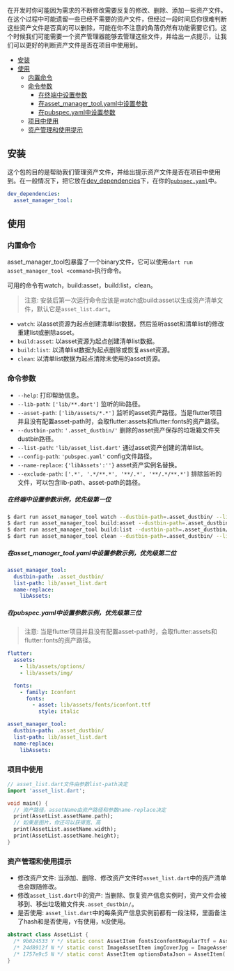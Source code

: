在开发时你可能因为需求的不断修改需要反复的修改、删除、添加一些资产文件。在这个过程中可能遗留一些已经不需要的资产文件，但经过一段时间后你很难判断这些资产文件是否真的可以删除，可能在你不注意的角落仍然有功能需要它们。这个时候我们可能需要一个资产管理器能够去管理这些文件，并给出一点提示，让我们可以更好的判断资产文件是否在项目中使用到。

* [安装](#安装)
* [使用](#使用)
  * [内置命令](#内置命令)
  * [命令参数](#命令参数)
    * [在终端中设置参数](#在终端中设置参数示例优先级第一位)
    * [在asset_manager_tool.yaml中设置参数](#在asset_manager_toolyaml中设置参数示例优先级第二位)
    * [在pubspec.yaml中设置参数](#在pubspecyaml中设置参数示例优先级第三位)
  * [项目中使用](#项目中使用)
  * [资产管理和使用提示](#资产管理和使用提示)

## 安装

这个包的目的是帮助我们管理资产文件，并给出提示资产文件是否在项目中使用到。在一般情况下，把它放在[dev_dependencies][]下，在你的[`pubspec.yaml`][pubspec]中。

```yaml
dev_dependencies:
  asset_manager_tool:
```

## 使用

### 内置命令

asset_manager_tool包暴露了一个binary文件，它可以使用`dart run asset_manager_tool <command>`执行命令。

可用的命令有watch，build:asset，build:list，clean。

> 注意: 安装后第一次运行命令应该是watch或build:asset以生成资产清单文件，默认它是`asset_list.dart`。

- `watch`: 以asset资源为起点创建清单list数据，然后监听asset和清单list的修改重建list或删除asset。
- `build:asset`: 以asset资源为起点创建清单list数据。
- `build:list`: 以清单list数据为起点删除或恢复asset资源。
- `clean`: 以清单list数据为起点清除未使用的asset资源。

### 命令参数

- `--help`: 打印帮助信息。
- `--lib-path`: `['lib/**.dart']` 监听的lib路径。
- `--asset-path`: `['lib/assets/*.*']` 监听的asset资产路径。当是flutter项目并且没有配置asset-path时，会取flutter:assets和flutter:fonts的资产路径。
- `--dustbin-path`: `'.asset_dustbin/'` 删除的asset资产保存的垃圾箱文件夹dustbin路径。
- `--list-path`: `'lib/asset_list.dart'` 通过asset资产创建的清单list。
- `--config-path`: `'pubspec.yaml'` config文件路径。
- `--name-replace`: `{'libAssets':''}` asset资产实例名替换。
- `--exclude-path`: `['.*', '.*/**.*', '**/.*', '**/.*/**.*']` 排除监听的文件，可以包含lib-path、asset-path的路径。

##### 在终端中设置参数示例，优先级第一位

```sh
$ dart run asset_manager_tool watch --dustbin-path=.asset_dustbin/ --list-path=lib/asset_list.dart --name-replace=libAssets:
$ dart run asset_manager_tool build:asset --dustbin-path=.asset_dustbin/ --list-path=lib/asset_list.dart --name-replace=libAssets:
$ dart run asset_manager_tool build:list --dustbin-path=.asset_dustbin/ --list-path=lib/asset_list.dart --name-replace=libAssets:
$ dart run asset_manager_tool clean --dustbin-path=.asset_dustbin/ --list-path=lib/asset_list.dart --name-replace=libAssets:
```

##### 在asset_manager_tool.yaml中设置参数示例，优先级第二位

```yaml
asset_manager_tool:
  dustbin-path: .asset_dustbin/
  list-path: lib/asset_list.dart
  name-replace:
    libAssets:
```

##### 在pubspec.yaml中设置参数示例，优先级第三位

> 注意: 当是flutter项目并且没有配置asset-path时，会取flutter:assets和flutter:fonts的资产路径。

```yaml
flutter:
  assets:
    - lib/assets/options/
    - lib/assets/img/

  fonts:
    - family: Iconfont
      fonts:
        - asset: lib/assets/fonts/iconfont.ttf
          style: italic

asset_manager_tool:
  dustbin-path: .asset_dustbin/
  list-path: lib/asset_list.dart
  name-replace:
    libAssets:
```

### 项目中使用

```dart
// asset_list.dart文件由参数list-path决定
import 'asset_list.dart';

void main() {
  // 资产路径，assetName由资产路径和参数name-replace决定
  print(AssetList.assetName.path);
  // 如果是图片，你还可以获得宽、高
  print(AssetList.assetName.width);
  print(AssetList.assetName.height);
}
```

### 资产管理和使用提示

- 修改资产文件: 当添加、删除、修改资产文件时`asset_list.dart`中的资产清单也会跟随修改。
- 修改`asset_list.dart`中的资产: 当删除、恢复资产信息实例时，资产文件会被移到、移出垃圾箱文件夹`.asset_dustbin/`。
- 是否使用: `asset_list.dart`中的每条资产信息实例前都有一段注释，里面备注了hash和是否使用，`Y`有使用，`N`没使用。

```dart
abstract class AssetList {
  /* 9b024533 Y */ static const AssetItem fontsIconfontRegularTtf = AssetItem('lib/assets/fonts/iconfont.ttf');
  /* 24d8912f N */ static const ImageAssetItem imgCoverJpg = ImageAssetItem('lib/assets/img/cover.jpg', 1200, 799);
  /* 1757e9c5 N */ static const AssetItem optionsDataJson = AssetItem('lib/assets/options/data.json');
}
```

[dev_dependencies]: https://dart.dev/tools/pub/dependencies#dev-dependencies
[pubspec]: https://dart.dev/tools/pub/pubspec
